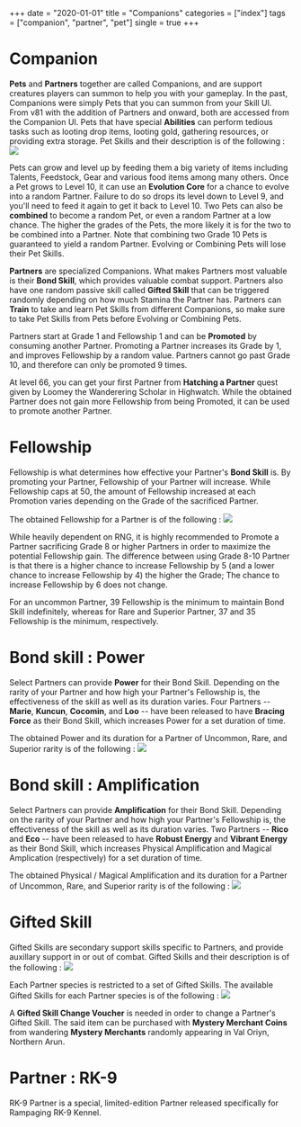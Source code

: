 +++
date = "2020-01-01"
title = "Companions"
categories = ["index"]
tags = ["companion", "partner", "pet"]
single = true
+++

# Companion
**Pets** and **Partners** together are called Companions, and are support creatures players can summon to help you with your gameplay. In the past, Companions were simply Pets that you can summon from your Skill UI. From v81 with the addition of Partners and onward, both are accessed from the Companion UI. Pets that have special **Abilities** can perform tedious tasks such as looting drop items, looting gold, gathering resources, or providing extra storage. Pet Skills and their description is of the following :
![](/images/article/companions_ability_table.png)

Pets can grow and level up by feeding them a big variety of items including Talents, Feedstock, Gear and various food items among many others. Once a Pet grows to Level 10, it can use an **Evolution Core** for a chance to evolve into a random Partner. Failure to do so drops its level down to Level 9, and you'll need to feed it again to get it back to Level 10. Two Pets can also be **combined** to become a random Pet, or even a random Partner at a low chance. The higher the grades of the Pets, the more likely it is for the two to be combined into a Partner. Note that combining two Grade 10 Pets is guaranteed to yield a random Partner. Evolving or Combining Pets will lose their Pet Skills.

**Partners** are specialized Companions. What makes Partners most valuable is their **Bond Skill**, which provides valuable combat support. Partners also have one random passive skill called **Gifted Skill** that can be triggered randomly depending on how much Stamina the Partner has. Partners can **Train** to take and learn Pet Skills from different Companions, so make sure to take Pet Skills from Pets before Evolving or Combining Pets.

Partners start at Grade 1 and Fellowship 1 and can be **Promoted** by consuming another Partner. Promoting a Partner increases its Grade by 1, and improves Fellowship by a random value. Partners cannot go past Grade 10, and therefore can only be promoted 9 times.

At level 66, you can get your first Partner from **Hatching a Partner** quest given by Loomey the Wanderering Scholar in Highwatch. While the obtained Partner does not gain more Fellowship from being Promoted, it can be used to promote another Partner.

# Fellowship
Fellowship is what determines how effective your Partner's **Bond Skill** is. By promoting your Partner, Fellowship of your Partner will increase. While Fellowship caps at 50, the amount of Fellowship increased at each Promotion varies depending on the Grade of the sacrificed Partner.

The obtained Fellowship for a Partner is of the following :
![](/images/article/companions_fellowship_table.png)

While heavily dependent on RNG, it is highly recommended to Promote a Partner sacrificing Grade 8 or higher Partners in order to maximize the potential Fellowship gain. The difference between using Grade 8-10 Partner is that there is a higher chance to increase Fellowship by 5 (and a lower chance to increase Fellowship by 4) the higher the Grade; The chance to increase Fellowship by 6 does not change.

For an uncommon Partner, 39 Fellowship is the minimum to maintain Bond Skill indefinitely, whereas for Rare and Superior Partner, 37 and 35 Fellowship is the minimum, respectively.

# Bond skill : Power
Select Partners can provide **Power** for their Bond Skill. Depending on the rarity of your Partner and how high your Partner's Fellowship is, the effectiveness of the skill as well as its duration varies. Four Partners -- **Marie**, **Kuncun**, **Cocomin**, and **Loo** -- have been released to have **Bracing Force** as their Bond Skill, which increases Power for a set duration of time.

The obtained Power and its duration for a Partner of Uncommon, Rare, and Superior rarity is of the following :
![](/images/article/companions_power_table.png)


# Bond skill : Amplification
Select Partners can provide **Amplification** for their Bond Skill. Depending on the rarity of your Partner and how high your Partner's Fellowship is, the effectiveness of the skill as well as its duration varies. Two Partners -- **Rico**  and **Eco** -- have been released to have **Robust Energy** and **Vibrant Energy** as their Bond Skill, which increases Physical Amplification and Magical Amplication (respectively) for a set duration of time.

The obtained Physical / Magical Amplification and its duration for a Partner of Uncommon, Rare, and Superior rarity is of the following :
![](/images/article/companions_amp_table.png)

# Gifted Skill
Gifted Skills are secondary support skills specific to Partners, and provide auxillary support in or out of combat. Gifted Skills and their description is of the following :
![](/images/article/companions_gifted_skill_table.png)

Each Partner species is restricted to a set of Gifted Skills. The available Gifted Skills for each Partner species is of the following :
![](/images/article/companions_partner_gifted_table.png)

A **Gifted Skill Change Voucher** is needed in order to change a Partner's Gifted Skill. The said item can be purchased with **Mystery Merchant Coins** from wandering **Mystery Merchants** randomly appearing in Val Oriyn, Northern Arun.

# Partner : RK-9
RK-9 Partner is a special, limited-edition Partner released specifically for Rampaging RK-9 Kennel. 